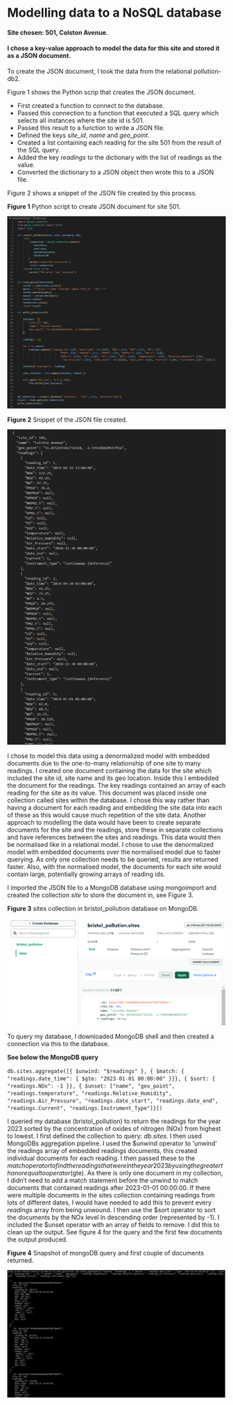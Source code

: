 # Modelling data to a NoSQL database 

#### Site chosen: 501, Colston Avenue. 
#### I chose a key-value approach to model the data for this site and stored it as a JSON document. 

To create the JSON document, I took the data from the relational pollution-db2. 

Figure 1 shows the Python scrip that creates the JSON document.

* First created a function to connect to the database.
* Passed this connection to a function that executed a SQL query which selects all instances where the site id is 501. 
* Passed this result to a function to write a JSON file.
* Defined the keys _site_id_, _name_ and _geo_point_. 
* Created a list containing each reading for the site 501 from the result of the SQL query.
* Added the key _readings_ to the dictionary with the list of readings as the value.
* Converted the dictionary to a JSON object then wrote this to a JSON file. 


Figure 2 shows a snippet of the JSON file created by this process.

**Figure 1** Python script to create JSON document for site 501.

![create JSON file code](createJSONimg.png)


**Figure 2** Snippet of the JSON file created.

![JSON file](JSONfilesnip.png)

I chose to model this data using a denormalized model with embedded documents due to the one-to-many relationship of one site to many readings. I created one document containing the data for the site which included the site id, site name and its geo location. Inside this I embedded the document for the readings. The key readings contained an array of each reading for the site as its value. This document was placed inside one collection called sites within the database. I chose this way rather than having a document for each reading and embedding the site data into each of these as this would cause much repetition of the site data. 
Another approach to modelling the data would have been to create separate documents for the site and the readings, store these in separate collections and have references between the sites and readings. This data would then be normalised like in a relational model. I chose to use the denormalized model with embedded documents over the normalised model due to faster querying. As only one collection needs to be queried, results are returned faster. Also, with the normalised model, the documents for each site would contain large, potentially growing arrays of reading ids. 


I imported the JSON file to a MongoDB database using mongoimport and created the collection _site_ to store the document in, see Figure 3.

**Figure 3** sites collection in bristol_pollution database on MongoDB.

![bristol_pollution.sites](mongoDBimg.png) 



To query my database, I downloaded MongoDB shell and then created a connection via this to the database.  

**See below the MongoDB query**

`db.sites.aggregate([{ $unwind: "$readings" }, { $match: { "readings.date_time": { $gte: "2023-01-01 00:00:00" }}}, { $sort: { "readings.NOx": -1 }}, { $unset: ["name", "geo_point", "readings.temperature", "readings.Relative_Humidity", "readings.Air_Pressure", "readings.date_start", "readings.date_end", "readings.Current", "readings.Instrument_Type"]}])`

I queried my database (bristol_pollution) to return the readings for the year 2023 sorted by the concentration of oxides of nitrogen (NOx) from highest to lowest. I first defined the collection to query: _db.sites_. I then used MongoDBs aggregation pipeline. I used the $unwind operator to 'unwind' the readings array of embedded readings documents, this created individual documents for each reading. I then passed these to the $match operator to find the readings that were in the year 2023 by using the greater than or equal to operator ($gte).  As there is only one document in my collection, I didn’t need to add a match statement before the unwind to match documents that contained readings after 2023-01-01 00:00:00. If there were multiple documents in the sites collection containing readings from lots of different dates, I would have needed to add this to prevent every _readings_ array from being unwound. I then use the $sort operator to sort the documents by the NOx level in descending order (represented by -1). I included the $unset operator with an array of fields to remove. I did this to clean up the output. See figure 4 for the query and the first few documents the output produced. 


**Figure 4** Snapshot of mongoDB query and first couple of documents returned. 

![MongoDB query and result](mongoDBquery.png)